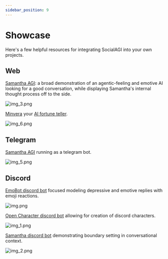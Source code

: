 ```yaml
---
sidebar_position: 9
---
```


# Showcase

Here's a few helpful resources for integrating SocialAGI into your own projects.

## Web

[Samantha AGI](https://github.com/opensouls/socialagi-ex-webapp/tree/ede679932649b8f1f6704ac70218826d03b69af7): a broad demonstration of an agentic-feeling and emotive AI looking for a good conversation, while displaying Samantha's internal thought process off to the side.

![img_3.png](img_3.png)

[Minvera](https://medium.com/gam3on/crafting-personality-driven-bots-a-deep-dive-into-building-minerva-d8d6b3b3ff45) your [AI fortune teller](https://empiregambit.com/minerva/landing).

<div style={{"max-width": "350px"}}>

![img_6.png](img_6.png)

</div>

## Telegram

[Samantha AGI](https://github.com/roevsky/social-tele-bot/tree/3dcfc933835bf0810a4adfd83b59523fb4aad042) running as a telegram bot.

![img_5.png](img_5.png)

## Discord

[EmoBot discord bot](https://github.com/opensouls/emobot-discordbot/tree/bf1f14d17820c9975ef7746e060cacba5b46a0ef) focused modeling depressive and emotive replies with emoji reactions.

<div style={{"max-width": "400px"}}>

![img.png](img.png)

</div>

[Open Character discord bot](https://github.com/opensouls/opencharacter.ai-discordbot/tree/28c76c4ac5817b31fc27f7db7c50fac8a7637e09) allowing for creation of discord characters.

<div style={{"max-width": "650px"}}>

![img_1.png](img_1.png)

</div>

[Samantha discord bot](https://github.com/opensouls/samantha-discordbot/tree/9b1c4e99831495a72692cc3aa689c906d17117cc) demonstrating boundary setting in conversational context.

<div style={{"max-width": "500px"}}>

![img_2.png](img_2.png)

</div>
